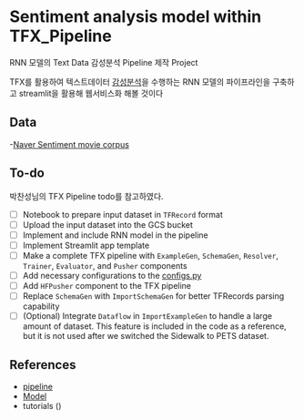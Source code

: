 # Sentiment analysis model within TFX_Pipeline
RNN 모델의 Text Data 감성분석 Pipeline 제작 Project

TFX를 활용하여 텍스트데이터 [감성분석](https://paperswithcode.com/task/sentiment-analysis)을 수행하는 RNN 모델의 파이프라인을 구축하고 streamlit을 활용해 웹서비스화 해볼 것이다

## Data
-[Naver Sentiment movie corpus](https://github.com/e9t/nsmc)

## To-do
박찬성님의 TFX Pipeline todo를 참고하였다.
- [ ] Notebook to prepare input dataset in `TFRecord` format
- [ ] Upload the input dataset into the GCS bucket
- [ ] Implement and include RNN model in the pipeline
- [ ] Implement Streamlit app template
- [ ] Make a complete TFX pipeline with `ExampleGen`, `SchemaGen`, `Resolver`, `Trainer`, `Evaluator`, and `Pusher` components
- [ ] Add necessary configurations to the [configs.py](https://github.com/deep-diver/semantic-segmentation-ml-pipeline/blob/main/training_pipeline/pipeline/configs.py)
- [ ] Add `HFPusher` component to the TFX pipeline
- [ ] Replace `SchemaGen` with `ImportSchemaGen` for better TFRecords parsing capability
- [ ] (Optional) Integrate `Dataflow` in `ImportExampleGen` to handle a large amount of dataset. This feature is included in the code as a reference, but it is not used after we switched the Sidewalk to PETS dataset.

## References
- [pipeline](https://github.com/deep-diver/semantic-segmentation-ml-pipeline/tree/main)
- [Model](https://github.com/hongseoi/aiffel-5-research/tree/master/EXPLORATION/EXPLORATION08)
- tutorials ()